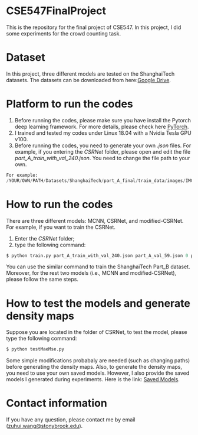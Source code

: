 # CSE547FinalProject
This is the repository for the final project of CSE547. In this project, I did some experiments for the crowd counting task. 

# Dataset
In this project, three different models are tested on the ShanghaiTech datasets. The datasets can be downloaded from here:[Google Drive](https://drive.google.com/file/d/16dhJn7k4FWVwByRsQAEpl9lwjuV03jVI/view).

# Platform to run the codes
1. Before running the codes, please make sure you have install the Pytorch deep learning framework. For more details, please check here [PyTorch](https://pytorch.org/). 
2. I trained and tested my codes under Linux 18.04 with a Nvidia Tesla GPU v100. 
3. Before running the codes, you need to generate your own *.json* files.
For example, if you entering the *CSRNet* folder, please open and edit the file *part_A_train_with_val_240.json*. You need to change the file path to your own.
```python
For example:
/YOUR/OWN/PATH/Datasets/ShanghaiTech/part_A_final/train_data/images/IMG_300.jpg
```
# How to run the codes
There are three different models: MCNN, CSRNet, and modified-CSRNet. For example, if you want to train the CSRNet.
1. Enter the *CSRNet* folder;
2. type the following command:
```python
$ python train.py part_A_train_with_val_240.json part_A_val_59.json 0 part_A_
```
You can use the similar command to train the ShanghaiTech Part_B dataset. Moreover, for the rest two models (i.e., MCNN and modified-CSRNet), please follow the same steps. 

# How to test the models and generate density maps
Suppose you are located in the folder of CSRNet, to test the model, please type the following command:
```python
$ python testMaeMse.py
```
Some simple modifications probabaly are needed (such as changing paths) before generating the density maps. 
Also, to generate the density maps, you need to use your own saved models. However, I also provide the saved models I generated during experiments. Here is the link: [Saved Models](https://drive.google.com/drive/folders/1SESnPh4XmXjnowlqZXgTo3zlo98WwlIG?usp=sharing). 

# Contact information
If you have any question, please contact me by email (zuhui.wang@stonybrook.edu).
